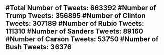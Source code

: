#Total Number of Tweets: 663392 
#Number of Trump Tweets: 356895
#Number of Clinton Tweets: 307189
#Number of Rubio Tweets: 111310
#Number of Sanders Tweets: 89160
#Number of Carson Tweets: 53750
#Number of Bush Tweets: 36376
---
